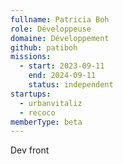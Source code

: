 ```yaml
---
fullname: Patricia Boh
role: Développeuse
domaine: Développement
github: patiboh
missions:
  - start: 2023-09-11
    end: 2024-09-11
    status: independent
startups:
  - urbanvitaliz
  - recoco
memberType: beta
---
```


Dev front
